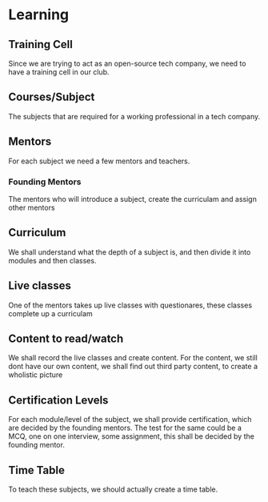 # Learning

## Training Cell
Since we are trying to act as an open-source tech company, we need to have a training cell in our club.

## Courses/Subject

The subjects that are required for a working professional in a tech company.

## Mentors

For each subject we need a few mentors and teachers.

### Founding Mentors

The mentors who will introduce a subject, create the curriculam and assign other mentors

## Curriculum 
We shall understand what the depth of a subject is, and then divide it into modules and then classes.

## Live classes
One of the mentors takes up live classes with questionares, these classes complete up a curriculam

## Content to read/watch
We shall record the live classes and create content. For the content, we still dont have our own content, we shall find out third party content, to create a wholistic picture

## Certification Levels
For each module/level of the subject, we shall provide certification, which are decided by the founding mentors. The test for the same could be a MCQ, one on one interview, some assignment, this shall be decided by the founding mentor.

## Time Table
To teach these subjects, we should actually create a time table.
